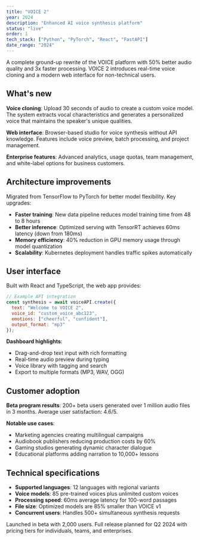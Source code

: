 ```yaml
---
title: "VOICE 2"
year: 2024
description: "Enhanced AI voice synthesis platform"
status: "live"
order: 1
tech_stack: ["Python", "PyTorch", "React", "FastAPI"]
date_range: "2024"
---
```


A complete ground-up rewrite of the VOICE platform with 50% better audio quality and 3x faster processing. VOICE 2 introduces real-time voice cloning and a modern web interface for non-technical users.

## What's new

**Voice cloning**: Upload 30 seconds of audio to create a custom voice model. The system extracts vocal characteristics and generates a personalized voice that maintains the speaker's unique qualities.

**Web interface**: Browser-based studio for voice synthesis without API knowledge. Features include voice preview, batch processing, and project management.

**Enterprise features**: Advanced analytics, usage quotas, team management, and white-label options for business customers.

## Architecture improvements

Migrated from TensorFlow to PyTorch for better model flexibility. Key upgrades:

- **Faster training**: New data pipeline reduces model training time from 48 to 8 hours
- **Better inference**: Optimized serving with TensorRT achieves 60ms latency (down from 180ms)
- **Memory efficiency**: 40% reduction in GPU memory usage through model quantization
- **Scalability**: Kubernetes deployment handles traffic spikes automatically

## User interface

Built with React and TypeScript, the web app provides:

```javascript
// Example API integration
const synthesis = await voiceAPI.create({
  text: "Welcome to VOICE 2",
  voice_id: "custom_voice_abc123",
  emotions: ["cheerful", "confident"],
  output_format: "mp3"
});
```

**Dashboard highlights**:
- Drag-and-drop text input with rich formatting
- Real-time audio preview during typing
- Voice library with tagging and search
- Export to multiple formats (MP3, WAV, OGG)

## Customer adoption

**Beta program results**: 200+ beta users generated over 1 million audio files in 3 months. Average user satisfaction: 4.6/5.

**Notable use cases**:
- Marketing agencies creating multilingual campaigns
- Audiobook publishers reducing production costs by 60%
- Gaming studios generating dynamic character dialogue
- Educational platforms adding narration to 10,000+ lessons

## Technical specifications

- **Supported languages**: 12 languages with regional variants
- **Voice models**: 85 pre-trained voices plus unlimited custom voices
- **Processing speed**: 60ms average latency for 100-word passages
- **File size**: Optimized models are 85% smaller than VOICE v1
- **Concurrent users**: Handles 500+ simultaneous synthesis requests

Launched in beta with 2,000 users. Full release planned for Q2 2024 with pricing tiers for individuals, teams, and enterprises.